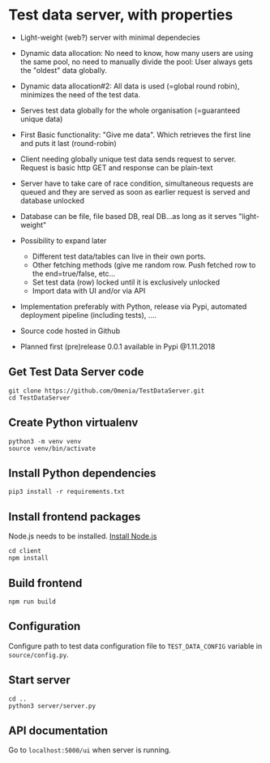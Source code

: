 # Test data server, with properties #

* Light-weight (web?) server with minimal dependecies
* Dynamic data allocation: No need to know, how many users are using the same pool, no need to manually divide the pool: User always gets the "oldest" data globally.
* Dynamic data allocation#2: All data is used (=global round robin), minimizes the need of the test data.
* Serves test data globally for the whole organisation (=guaranteed unique data)
* First Basic functionality: "Give me data". Which retrieves the first line and puts it last (round-robin)


* Client needing globally unique test data sends request to server. Request is basic http GET and response can be plain-text
* Server have to take care of race condition, simultaneous requests are queued and they are served as soon as earlier request is served and database unlocked
* Database can be file, file based DB, real DB...as long as it serves "light-weight"
* Possibility to expand later
  * Different test data/tables can live in their own ports.
  * Other fetching methods (give me random row. Push fetched row to the end=true/false, etc...
  * Set test data (row) locked until it is exclusively unlocked
  * Import data with UI and/or via API
* Implementation preferably with Python, release via Pypi, automated deployment pipeline (including tests), ....
* Source code hosted in Github
* Planned first (pre)release 0.0.1 available in Pypi @1.11.2018

## Get Test Data Server code

```
git clone https://github.com/Omenia/TestDataServer.git
cd TestDataServer
```

## Create Python virtualenv

```
python3 -m venv venv
source venv/bin/activate
```

## Install Python dependencies

```
pip3 install -r requirements.txt
```

## Install frontend packages

Node.js needs to be installed. [Install Node.js](https://nodejs.org/en/download/package-manager/)

```
cd client
npm install
```

## Build frontend

```
npm run build
```

## Configuration ##

Configure path to test data configuration file to `TEST_DATA_CONFIG` variable in `source/config.py`.

## Start server

```
cd ..
python3 server/server.py
```

## API documentation ##

Go to `localhost:5000/ui` when server is running.
